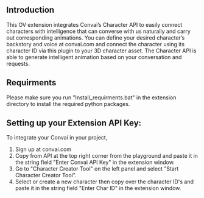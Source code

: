 ## Introduction
This OV extension integrates Convai’s Character API to easily connect characters with intelligence that can converse with us naturally and carry out corresponding animations. You can define your desired character’s backstory and voice at convai.com and connect the character using its character ID via this plugin to your 3D character asset. The Character API is able to generate intelligent animation based on your conversation and requests.


## Requirments
Please make sure you run "Install_requirments.bat" in the extension directory to install the required python packages.



## Setting up your Extension API Key:
To integrate your Convai in your project,

1. Sign up at convai.com
2. Copy from API at the top right corner from the playground and paste it in the string field "Enter Convai API Key" in the extension window.
3. Go to "Character Creator Tool" on the left panel and select "Start Character Creator Tool".
4. Select or create a new character then copy over the character ID's and paste it in the string field "Enter Char ID" in the extension window.

